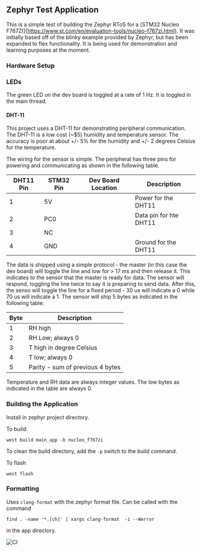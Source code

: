 ## Zephyr Test Application

This is a simple test of building the Zephyr RToS for a [STM32 Nucleo F767ZI]{https://www.st.com/en/evaluation-tools/nucleo-f767zi.html}. It was initially based off of the blinky example provided by Zephyr, but has been expanded to 
flex functionality.  It is being used for demonstration and learning purposes at the moment.

### Hardware Setup

### LEDs 

The green LED on the dev board is toggled at a rate of 1 Hz. It is toggled in the main thread.

#### DHT-11

This project uses a DHT-11 for demonstrating peripheral communication.  The DHT-11 is a low cost (~$5) humidity and
temperature sensor. The accuracy is poor at about +/- 5% for the humidity and +/- 2 degrees Celsius for the temperature.

The wiring for the sensor is simple. The peripheral has three pins for powering and communicating as shown in the following table.

| DHT11 Pin | STM32 Pin | Dev Board Location | Description            |
| --------- | --------- | ------------------ | ---------------------- |
|    1      |  5V       |                    | Power for the DHT11    |
|    2      |  PC0      |                    | Data pin for hte DHT11 |         
|    3      |  NC       |                    |                        |
|    4      |  GND      |                    | Ground for the DHT11   |

The data is shipped using a simple protocol - the master (in this case the dev board) will toggle the line and low for > 17 ms 
and then release it.  This indicates to the sensor that the master is ready for data.  The sensor will respond, 
toggling the line twice to say it is preparing to send data.  After this, the senso will toggle the line for a fixed period -
30 us will indicate a 0 while 70 us will indicate a 1.  The sensor will ship 5 bytes as indicated in the following table:

| Byte | Description                      |
| ---- | -------------------------------- |
|  1   | RH high                          |
|  2   | RH Low; always 0                 |
|  3   | T high in degree Celsius         |
|  4   | T low; always 0                  |
|  5   | Parity - sum of previous 4 bytes |

Temperature and RH data are always integer values.  The low bytes as indicated in the table are always 0.

### Building the Application

Install in zephyr project directory.

To build: 

```
west build main_app -b nucleo_f767zi
```

To clean the build directory, add the `-p` switch to the build command.

To flash 

```
west flash
```

### Formatting

Uses `clang-format` with the zephyr format file.  Can be called with the command 

```
find . -name '*.[ch]' | xargs clang-format  -i --Werror
```

in the app directory.

![CI](https://github.com/lo-co/zephyr-test-app/actions/workflows/ci.yml/badge.svg)


